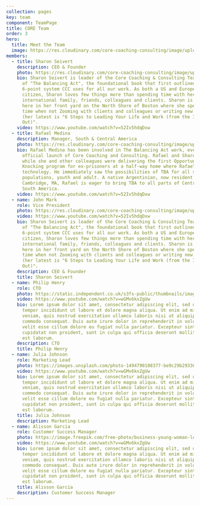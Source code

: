 ```yaml
---
collection: pages
key: team
component: TeamPage
title: CORE Team
order: 3
hero:
  title: Meet the Team
  image: https://res.cloudinary.com/core-coaching-consulting/image/upload/v1596493058/pexels-pixabay-161154_uftaqi.jpg
members:
  - title: Sharon Seivert
    description: CEO & Founder
    photo: https://res.cloudinary.com/core-coaching-consulting/image/upload/v1599227340/Sharon_for_website_cropped3_dgcvwi.jpg
    bio: Sharon Seivert is leader of the Core Coaching & Consulting Team and author
      of "The Balancing Act", the foundational book that first outlined the
      6-point system CCC uses for all our work. As both a US and European
      citizen, Sharon loves few things more than spending time with her
      international family, friends, colleagues and clients. Sharon is pictured
      here in her front yard on the North Shore of Boston where she spends her
      time when not Zooming with clients and colleagues or writing new books
      (her latest is "6 Steps to Leading Your Life and Work (from the Inside
      Out)".
    video: https://www.youtube.com/watch?v=52Iv5hdqDxw
  - title: Rafael Medina
    description: Manager, South & Central America
    photo: https://res.cloudinary.com/core-coaching-consulting/image/upload/v1599228983/RafaCOREpic_cropped2_dtegib.jpg
    bio: Rafael Medina has been involved in The Balancing Act work, even before the
      official launch of Core Coaching and Consulting. Rafael and Sharon met
      while she and other colleagues were delivering the first Opportunity
      Knocking program for ex-prisoners at a half-way home where Rafael managed
      technology. He immediately saw the possibilities of TBA for all sorts of
      populations, youth and adult. A native Argentinian, now resident of
      Cambridge, MA, Rafael is eager to bring TBA to all parts of Central and
      South America.
    video: https://www.youtube.com/watch?v=52Iv5hdqDxw
  - name: John Mark
    role: Vice President
    photo: https://res.cloudinary.com/core-coaching-consulting/image/upload/v1599227340/Sharon_for_website_cropped3_dgcvwi.jpg
    video: https://www.youtube.com/watch?v=52Iv5hdqDxw
    bio: Sharon Seivert is leader of the Core Coaching & Consulting Team and author
      of "The Balancing Act", the foundational book that first outlined the
      6-point system CCC uses for all our work. As both a US and European
      citizen, Sharon loves few things more than spending time with her
      international family, friends, colleagues and clients. Sharon is pictured
      here in her front yard on the North Shore of Boston where she spends her
      time when not Zooming with clients and colleagues or writing new books
      (her latest is "6 Steps to Leading Your Life and Work (from the Inside
      Out)".
    description: CEO & Founder
    title: Sharon Seivert
  - name: Philip Henry
    role: CTO
    photo: https://static.independent.co.uk/s3fs-public/thumbnails/image/2017/04/08/16/gettyimages-651958742.jpg?w968h681
    video: https://www.youtube.com/watch?v=wGMv6kxZgUw
    bio: Lorem ipsum dolor sit amet, consectetur adipiscing elit, sed do eiusmod
      tempor incididunt ut labore et dolore magna aliqua. Ut enim ad minim
      veniam, quis nostrud exercitation ullamco laboris nisi ut aliquip ex ea
      commodo consequat. Duis aute irure dolor in reprehenderit in voluptate
      velit esse cillum dolore eu fugiat nulla pariatur. Excepteur sint occaecat
      cupidatat non proident, sunt in culpa qui officia deserunt mollit anim id
      est laborum.
    description: CTO
    title: Philip Henry
  - name: Julia Johnson
    role: Marketing Lead
    photo: https://images.unsplash.com/photo-1494790108377-be9c29b29330?ixlib=rb-1.2.1&ixid=eyJhcHBfaWQiOjEyMDd9&w=1000&q=80
    video: https://www.youtube.com/watch?v=wGMv6kxZgUw
    bio: Lorem ipsum dolor sit amet, consectetur adipiscing elit, sed do eiusmod
      tempor incididunt ut labore et dolore magna aliqua. Ut enim ad minim
      veniam, quis nostrud exercitation ullamco laboris nisi ut aliquip ex ea
      commodo consequat. Duis aute irure dolor in reprehenderit in voluptate
      velit esse cillum dolore eu fugiat nulla pariatur. Excepteur sint occaecat
      cupidatat non proident, sunt in culpa qui officia deserunt mollit anim id
      est laborum.
    title: Julia Johnson
    description: Marketing Lead
  - name: Alisson Garcia
    role: Customer Success Manager
    photo: https://image.freepik.com/free-photo/business-young-woman-looking-camera-office_1301-6547.jpg
    video: https://www.youtube.com/watch?v=wGMv6kxZgUw
    bio: Lorem ipsum dolor sit amet, consectetur adipiscing elit, sed do eiusmod
      tempor incididunt ut labore et dolore magna aliqua. Ut enim ad minim
      veniam, quis nostrud exercitation ullamco laboris nisi ut aliquip ex ea
      commodo consequat. Duis aute irure dolor in reprehenderit in voluptate
      velit esse cillum dolore eu fugiat nulla pariatur. Excepteur sint occaecat
      cupidatat non proident, sunt in culpa qui officia deserunt mollit anim id
      est laborum.
    title: Alisson Garcia
    description: Customer Success Manager
---
```

